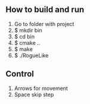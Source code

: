 ## How to build and run
1. Go to folder with project
2. $ mkdir bin
3. $ cd bin
4. $ cmake ..
5. $ make
6. $ ./RogueLike
## Control
1. Arrows for movement
2. Space skip step
